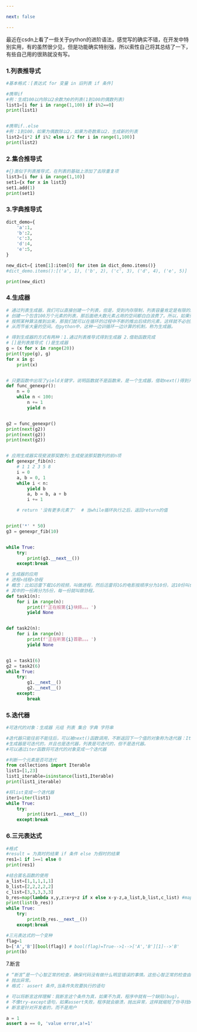 ```yaml
---

next: false

---
```




<BlogInfo id="1062" title="python中的一些进阶语法" author="白日梦想猿" pv=0 read_times=0 pre_cost_time="122" category="杂谈" tag_list="['生成器、迭代器', '              三元表达式', '              推导式']" create_time="2021.11.08 21:06:00" update_time="2021.11.08 21:06:00" />

最近在csdn上看了一些关于python的进阶语法，感觉写的确实不错，在开发中特别实用，有的虽然很少见，但是功能确实特别强，所以索性自己将其总结了一下，有些自己用的很熟就没有写。


### 1.列表推导式
```python
#基本格式：[表达式 for 变量 in 旧列表 if 条件]

#携带if
#例：生成100以内除以2余数为0的列表(1到100的偶数列表)
list1=[i for i in range(1,100) if i%2==0]
print(list1)


#携带if..else
#例：1到100，如果为偶数除以2，如果为奇数乘以2，生成新的列表
list2=[i*2 if i%2 else i/2 for i in range(1,100)]
print(list2)
```


### 2.集合推导式
```python
#{}类似于列表推导式，在列表的基础上添加了去除重复项
list3=[i for i in range(1,10)]
set1={x for x in list3}
set1.add(1)
print(set1)
```

### 3.字典推导式
```python
dict_demo={
    'a':1,
    'b':2,
    'c':3,
    'd':4,
    'e':5,
}

new_dict={ item[1]:item[0] for item in dict_demo.items()}
#dict_demo.items():[('a', 1), ('b', 2), ('c', 3), ('d', 4), ('e', 5)]

print(new_dict)
```

### 4.生成器
```python
# 通过列表生成器，我们可以直接创建一个列表，但是，受到内存限制，列表容量肯定是有限的。并且，我们
# 创建一个包含100万个元素的列表，那后面绝大数元素占用的空间都白白浪费了。所以，如果列表元素可以
# 按照某种算法推到出来，那我们就可以在循环的过程中不断的推出后续的元素，这样就不必创建完整的list，
# 从而节省大量的空间。在python中，这种一边训循环一边计算的机制，称为生成器。

# 得到生成器的方式有两种：1.通过列表推导式得到生成器 2.借助函数完成
# []是列表推导式 ()是生成器
g = (x for x in range(20))
print(type(g), g)
for x in g:
    print(x)


# 只要函数中出现了yield关键字，说明函数就不是函数来，是一个生成器，借助next()得到元素
def func_genexpr():
    n = 0
    while n < 100:
        n += 1
        yield n


g2 = func_genexpr()
print(next(g2))
print(next(g2))
print(next(g2))


# 应用生成器实现斐波那契数列:生成斐波那契数列的前n项
def genexpr_fib(n):
    # 1 1 2 3 5 8
    i = 0
    a, b = 0, 1
    while i < n:
        yield b
        a, b = b, a + b
        i += 1

    # return '没有更多元素了'  # 当while循环执行之后，返回return的值


print('*' * 50)
g3 = genexpr_fib(10)


while True:
    try:
        print(g3.__next__())
    except:break

# 生成器的应用
# 进程>线程>协程
# 概念：比如迅雷下载1G的视频，叫做进程，然后迅雷将1G的电影按顺序分为10份，这10份叫做线程，然后
# 其中的一份再分为5份，每一份就叫做协程。
def task1(n):
    for i in range(n):
        print(f'正在般第{i}块砖。。。')
        yield None


def task2(n):
    for i in range(n):
        print(f'正在听第{i}首歌。。。')
        yield None


g1 = task1(6)
g2 = task2(6)
while True:
    try:
        g1.__next__()
        g2.__next__()
    except:
        break
```


### 5.迭代器
```python
#可迭代的对象：生成器 元组 列表 集合 字典 字符串

#迭代器只能往前不能往后，可以被next()函数调用，不断返回下一个值的对象称为迭代器：Iterator
#生成器是可迭代的，并且也是迭代器，列表是可迭代的，但不是迭代器。
#可以通过iter函数将可迭代的对象变成一个迭代器

#判断一个元素是否可迭代
from collections import Iterable
list1=[1,23]
list1_iterable=isinstance(list1,Iterable)
print(list1_iterable)

#将list变成一个迭代器
iter1=iter(list1)
while True:
    try:
        print(iter1.__next__())
    except:break
```


### 6.三元表达式
```python
#格式
#result = 为真时的结果 if 条件 else 为假时的结果
res1=1 if 1==1 else 0
print(res1)

#结合匿名函数的使用
a_list=[1,1,1,1,1]
b_list=[2,2,2,2,2]
c_list=[3,3,3,3,3]
b_res=map(lambda x,y,z:x+y+z if x else x-y-z,a_list,b_list,c_list) #map函数的返回值是一个可迭代的对象
print(list(b_res))
while True:
    try:
        print(b_res.__next__())
    except:break

#三元表达式的一个变种
flag=1
b=['A','B'][bool(flag)] # bool(flag)=True-->1-->['A','B'][1]-->'B'
print(b)
```


7.断言
```python
# “断言”是一个心智正常的检查，确保代码没有做什么明显错误的事情。这些心智正常的检查由assert语句执行，如果检查失败就会
# 抛出异常。
# 格式： assert 条件,当条件失败要执行的语句

# 可以将断言这样理解：我断言这个条件为真，如果不为真，程序中就有一个缺陷(bug)。
# 不像try-except语句，如果assert失败，程序就会崩溃，抛出异常，这样就缩短了你寻找bug的时间
# 断言是针对开发者的，而不是用户

a = 1
assert a == 0, 'value error,a!=1'
```






















<ActionBox />
